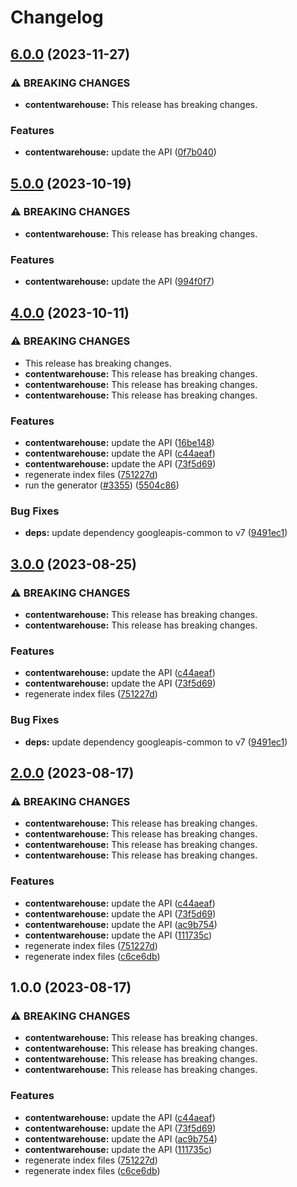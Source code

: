 # Changelog

## [6.0.0](https://github.com/googleapis/google-api-nodejs-client/compare/contentwarehouse-v5.0.0...contentwarehouse-v6.0.0) (2023-11-27)


### ⚠ BREAKING CHANGES

* **contentwarehouse:** This release has breaking changes.

### Features

* **contentwarehouse:** update the API ([0f7b040](https://github.com/googleapis/google-api-nodejs-client/commit/0f7b04008ed2cf4e2a697656d51cf470b57bc295))

## [5.0.0](https://github.com/googleapis/google-api-nodejs-client/compare/contentwarehouse-v4.0.0...contentwarehouse-v5.0.0) (2023-10-19)


### ⚠ BREAKING CHANGES

* **contentwarehouse:** This release has breaking changes.

### Features

* **contentwarehouse:** update the API ([994f0f7](https://github.com/googleapis/google-api-nodejs-client/commit/994f0f7c0a79e6bc84febabd14d10c975110e104))

## [4.0.0](https://github.com/googleapis/google-api-nodejs-client/compare/contentwarehouse-v3.0.0...contentwarehouse-v4.0.0) (2023-10-11)


### ⚠ BREAKING CHANGES

* This release has breaking changes.
* **contentwarehouse:** This release has breaking changes.
* **contentwarehouse:** This release has breaking changes.
* **contentwarehouse:** This release has breaking changes.

### Features

* **contentwarehouse:** update the API ([16be148](https://github.com/googleapis/google-api-nodejs-client/commit/16be148bb346865b375629bef20c3e4541aa59b2))
* **contentwarehouse:** update the API ([c44aeaf](https://github.com/googleapis/google-api-nodejs-client/commit/c44aeafdd35f1b80e919cd1e8d176bea2b63e5ca))
* **contentwarehouse:** update the API ([73f5d69](https://github.com/googleapis/google-api-nodejs-client/commit/73f5d69b1d203331145755865b3b59bd648163ca))
* regenerate index files ([751227d](https://github.com/googleapis/google-api-nodejs-client/commit/751227d3926c946b5db5edb58f0086e074a61169))
* run the generator ([#3355](https://github.com/googleapis/google-api-nodejs-client/issues/3355)) ([5504c86](https://github.com/googleapis/google-api-nodejs-client/commit/5504c86fd61740886047320e2ed70f02a164acd7))


### Bug Fixes

* **deps:** update dependency googleapis-common to v7 ([9491ec1](https://github.com/googleapis/google-api-nodejs-client/commit/9491ec1cdc3c413e7d73edcfcd59cf5c28a7c855))

## [3.0.0](https://github.com/googleapis/google-api-nodejs-client/compare/contentwarehouse-v2.0.0...contentwarehouse-v3.0.0) (2023-08-25)


### ⚠ BREAKING CHANGES

* **contentwarehouse:** This release has breaking changes.
* **contentwarehouse:** This release has breaking changes.

### Features

* **contentwarehouse:** update the API ([c44aeaf](https://github.com/googleapis/google-api-nodejs-client/commit/c44aeafdd35f1b80e919cd1e8d176bea2b63e5ca))
* **contentwarehouse:** update the API ([73f5d69](https://github.com/googleapis/google-api-nodejs-client/commit/73f5d69b1d203331145755865b3b59bd648163ca))
* regenerate index files ([751227d](https://github.com/googleapis/google-api-nodejs-client/commit/751227d3926c946b5db5edb58f0086e074a61169))


### Bug Fixes

* **deps:** update dependency googleapis-common to v7 ([9491ec1](https://github.com/googleapis/google-api-nodejs-client/commit/9491ec1cdc3c413e7d73edcfcd59cf5c28a7c855))

## [2.0.0](https://github.com/googleapis/google-api-nodejs-client/compare/contentwarehouse-v1.0.0...contentwarehouse-v2.0.0) (2023-08-17)


### ⚠ BREAKING CHANGES

* **contentwarehouse:** This release has breaking changes.
* **contentwarehouse:** This release has breaking changes.
* **contentwarehouse:** This release has breaking changes.
* **contentwarehouse:** This release has breaking changes.

### Features

* **contentwarehouse:** update the API ([c44aeaf](https://github.com/googleapis/google-api-nodejs-client/commit/c44aeafdd35f1b80e919cd1e8d176bea2b63e5ca))
* **contentwarehouse:** update the API ([73f5d69](https://github.com/googleapis/google-api-nodejs-client/commit/73f5d69b1d203331145755865b3b59bd648163ca))
* **contentwarehouse:** update the API ([ac9b754](https://github.com/googleapis/google-api-nodejs-client/commit/ac9b7543cef436f582167f91e1e64ae8daa01e92))
* **contentwarehouse:** update the API ([111735c](https://github.com/googleapis/google-api-nodejs-client/commit/111735cb8bf9c79e35c68b565cacd404a953b50c))
* regenerate index files ([751227d](https://github.com/googleapis/google-api-nodejs-client/commit/751227d3926c946b5db5edb58f0086e074a61169))
* regenerate index files ([c6ce6db](https://github.com/googleapis/google-api-nodejs-client/commit/c6ce6db24417be7ec0d5cb572288042973a390e0))

## 1.0.0 (2023-08-17)


### ⚠ BREAKING CHANGES

* **contentwarehouse:** This release has breaking changes.
* **contentwarehouse:** This release has breaking changes.
* **contentwarehouse:** This release has breaking changes.
* **contentwarehouse:** This release has breaking changes.

### Features

* **contentwarehouse:** update the API ([c44aeaf](https://github.com/googleapis/google-api-nodejs-client/commit/c44aeafdd35f1b80e919cd1e8d176bea2b63e5ca))
* **contentwarehouse:** update the API ([73f5d69](https://github.com/googleapis/google-api-nodejs-client/commit/73f5d69b1d203331145755865b3b59bd648163ca))
* **contentwarehouse:** update the API ([ac9b754](https://github.com/googleapis/google-api-nodejs-client/commit/ac9b7543cef436f582167f91e1e64ae8daa01e92))
* **contentwarehouse:** update the API ([111735c](https://github.com/googleapis/google-api-nodejs-client/commit/111735cb8bf9c79e35c68b565cacd404a953b50c))
* regenerate index files ([751227d](https://github.com/googleapis/google-api-nodejs-client/commit/751227d3926c946b5db5edb58f0086e074a61169))
* regenerate index files ([c6ce6db](https://github.com/googleapis/google-api-nodejs-client/commit/c6ce6db24417be7ec0d5cb572288042973a390e0))
